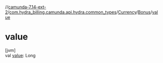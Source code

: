 //[camunda-7.14-ext-2](../../../../index.md)/[com.hydra_billing.camunda.api.hydra.common_types](../../index.md)/[Currency](../index.md)/[Bonus](index.md)/[value](value.md)

# value

[jvm]\
val [value](value.md): Long

